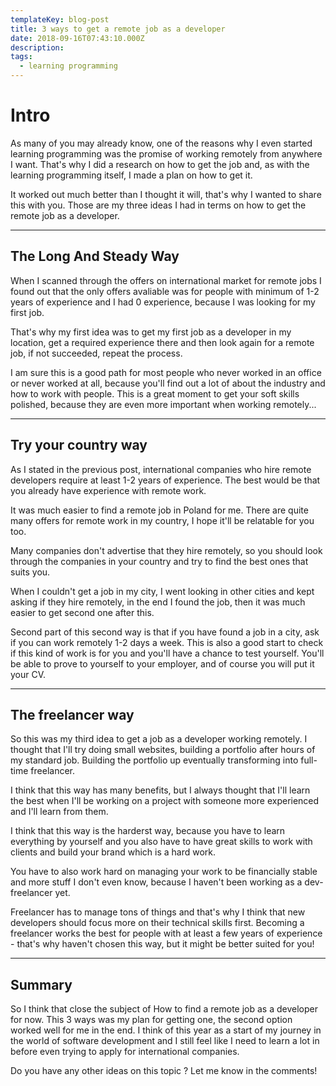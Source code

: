 ```yaml
---
templateKey: blog-post
title: 3 ways to get a remote job as a developer
date: 2018-09-16T07:43:10.000Z
description:
tags:
  - learning programming
---
```


# Intro

As many of you may already know, one of the reasons why I even started learning programming was the promise of working remotely from anywhere I want. That's why I did a research on how to get the job and, as with the learning programming itself, I made a plan on how to get it.

It worked out much better than I thought it will, that's why I wanted to share this with you. Those are my three ideas I had in terms on how to get the remote job as a developer.

___

## **The Long And Steady Way**

When I scanned through the offers on international market for remote jobs I found out that the only offers avaliable was for people with minimum of 1-2 years of experience and I had 0 experience, because I was looking for my first job.

That's why my first idea was to get my first job as a developer in my location, get a required experience there and then look again for a remote job, if not succeeded, repeat the process.

I am sure this is a good path for most people who never worked in an office or never worked at all, because you'll find out a lot of about the industry and how to work with people.
This is a great moment to get your soft skills polished, because they are even more important when working remotely...

___

## **Try your country way**

As I stated in the previous post, international companies who hire remote developers require at least 1-2 years of experience. The best would be that you already have experience with remote work.

It was much easier to find a remote job in Poland for me. There are quite many offers for remote work in my country, I hope it'll be relatable for you too.

Many companies don't advertise that they hire remotely, so you should look through the companies in your country and try to find the best ones that suits you.

When I couldn't get a job in my city, I went looking in other cities and kept asking if they hire remotely, in the end I found the job, then it was much easier to get second one after this.

Second part of this second way is that if you have found a job in a city, ask if you can work remotely 1-2 days a week. This is also a good start to check if this kind of work is for you and you'll have a chance to test yourself. You'll be able to prove to yourself to your employer, and of course you will put it your CV.

___

## **The freelancer way**

So this was my third idea to get a job as a developer working remotely. I thought that I'll try doing small websites, building a portfolio after hours of my standard job.
Building the portfolio up eventually transforming into full-time freelancer.

I think that this way has many benefits, but I always thought that I'll learn the best when I'll be working on a project with someone more experienced and I'll learn from them.

I think that this way is the harderst way, because you have to learn everything by yourself and you also have to have great skills to work with clients and build your brand which is a hard work.

You have to also work hard on managing your work to be financially stable and more stuff I don't even know, because I haven't been working as a dev-freelancer yet.

Freelancer has to manage tons of things and that's why I think that new developers should focus more on their technical skills first.
Becoming a freelancer works the best for people with at least a few years of experience - that's why haven't chosen this way, but it might be better suited for you!

___

## **Summary**

So I think that close the subject of How to find a remote job as a developer for now. This 3 ways was my plan for getting one, the second option worked well for me in the end.
I think of this year as a start of my journey in the world of software development and I still feel like I need to learn a lot in before even trying to apply for international companies.

Do you have any other ideas on this topic ?
Let me know in the comments!

